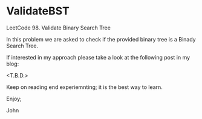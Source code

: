 # ValidateBST
LeetCode 98. Validate Binary Search Tree

In this problem we are asked to check if the provided binary
tree is a Binady Search Tree.

If interested in my approach please take a look at the following post in my blog:

<T.B.D.>

Keep on reading end experiemnting; it is the best way to learn.

Enjoy;

John
